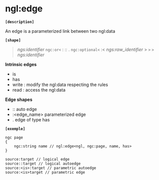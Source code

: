 # ngl:edge

__`[description]`__

An edge is a parameterized link between two ngl:data

__`[shape]`__
> _ngs:identifier_ `ngc:or<` : :: . `ngc:optional<` :< _ngs:raw_identifier_ > `>` `>` _ngs:identifier_


**Intrinsic edges**
- is
- has
- write : modify the ngl:data respecting the rules
- read : access the ngl:data

**Edge shapes**
- :: auto edge
- :<edge_name> parameterized edge
- . edge of type has

__`[exemple]`__

```
ngc page
{
    ngc:string name // ngl:edge<ngl, ngc:page, name, has>
}

source:target // logical edge
source::target // logical autoedge
source:<is>:target // parametric autoedge
source:<is>target // parametric edge
```